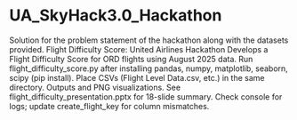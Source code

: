 # UA_SkyHack3.0_Hackathon
Solution for the problem statement of the hackathon along with the datasets provided.
Flight Difficulty Score: United Airlines Hackathon
Develops a Flight Difficulty Score for ORD flights using August 2025 data. Run flight_difficulty_score.py after installing pandas, numpy, matplotlib, seaborn, scipy (pip install). Place CSVs (Flight Level Data.csv, etc.) in the same directory. Outputs and PNG visualizations. See flight_difficulty_presentation.pptx for 18-slide summary. Check console for logs; update create_flight_key for column mismatches.
